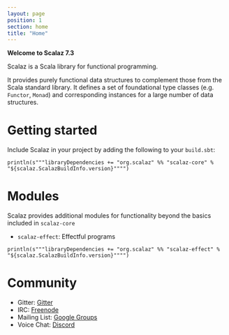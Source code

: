 ```yaml
---
layout: page
position: 1
section: home
title: "Home"
---
```

**Welcome to Scalaz 7.3**

Scalaz is a Scala library for functional programming.

It provides purely functional data structures to complement those from the Scala standard library. It defines a set of foundational type classes (e.g. `Functor`, `Monad`) and corresponding instances for a large number of data structures.

# Getting started

Include Scalaz in your project by adding the following to your `build.sbt`:

```tut:evaluated
println(s"""libraryDependencies += "org.scalaz" %% "scalaz-core" % "${scalaz.ScalazBuildInfo.version}"""")
```

# Modules

Scalaz provides additional modules for functionality beyond the basics included in `scalaz-core`

- `scalaz-effect`: Effectful programs

```tut:evaluated
println(s"""libraryDependencies += "org.scalaz" %% "scalaz-effect" % "${scalaz.ScalazBuildInfo.version}"""")
```

# Community

- Gitter: [Gitter](https://gitter.im/scalaz/scalaz)
- IRC: [Freenode](https://webchat.freenode.net/?channels=%23scalaz&uio=d4)
- Mailing List: [Google Groups](https://groups.google.com/group/scalaz)
- Voice Chat: [Discord](https://discord.gg/eYZhcW)
